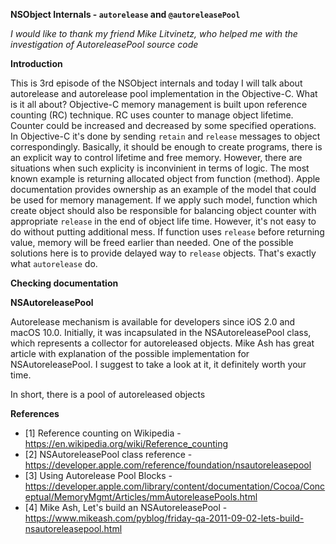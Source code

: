 **NSObject Internals - `autorelease` and `@autoreleasePool`**

*I would like to thank my friend Mike Litvinetz, who helped me with the investigation of AutoreleasePool source code*

**Introduction**

This is 3rd episode of the NSObject internals and today I will talk about autorelease and autorelease pool implementation in the Objective-C.
What is it all about? Objective-C memory management is built upon reference counting (RC) technique. RC uses counter to manage object lifetime.
Counter could be increased and decreased by some specified operations. In Objective-C it's done by sending `retain` and `release` messages to object correspondingly. 
Basically, it should be enough to create programs, there is an explicit way to control lifetime and free memory. 
However, there are situations when such explicity is inconvinient in terms of logic. The most known example is returning allocated object from function (method). 
Apple documentation provides ownership as an example of the model that could be used for memory management. If we apply such model, function which create object should also
be responsible for balancing object counter with appropriate `release` in the end of object life time. 
However, it's not easy to do without putting additional mess. If function uses `release` before returning value, memory will be freed earlier than needed.
One of the possible solutions here is to provide delayed way to `release` objects. That's exactly what `autorelease` do.

**Checking documentation**



**NSAutoreleasePool**

Autorelease mechanism is available for developers since iOS 2.0 and macOS 10.0. Initially, it was incapsulated in the NSAutoreleasePool class, which represents a collector for autoreleased objects.
Mike Ash has great article with explanation of the possible implementation for NSAutoreleasePool. I suggest to take a look at it, it definitely worth your time.

In short, there is a pool of autoreleased objects

**References**

- [1] Reference counting on Wikipedia - https://en.wikipedia.org/wiki/Reference_counting
- [2] NSAutoreleasePool class reference - https://developer.apple.com/reference/foundation/nsautoreleasepool
- [3] Using Autorelease Pool Blocks - https://developer.apple.com/library/content/documentation/Cocoa/Conceptual/MemoryMgmt/Articles/mmAutoreleasePools.html
- [4] Mike Ash, Let's build an NSAutoreleasePool - https://www.mikeash.com/pyblog/friday-qa-2011-09-02-lets-build-nsautoreleasepool.html
